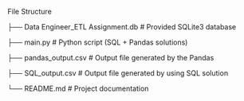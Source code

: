 File Structure

├── Data Engineer_ETL Assignment.db    # Provided SQLite3 database

├── main.py                            # Python script (SQL + Pandas solutions)

├── pandas_output.csv                  # Output file generated by the Pandas

├── SQL_output.csv                     # Output file generated by using SQL solution

└── README.md                          # Project documentation

